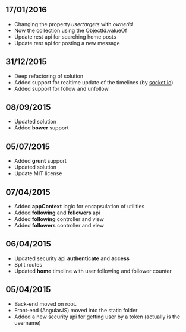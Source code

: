 ## 17/01/2016
* Changing the property *usertargets* with *ownerid*
* Now the collection using the ObjectId.valueOf
* Update rest api for searching home posts
* Update rest api for posting a new message

## 31/12/2015
* Deep refactoring of solution
* Added support for realtime update of the timelines (by [socket.io](http://socket.io/))
* Added support for follow and unfollow

## 08/09/2015
* Updated solution
* Added **bower** support

## 05/07/2015
* Added **grunt** support
* Updated solution
* Update MIT license

## 07/04/2015
* Added **appContext** logic for encapsulation of utilities
* Added **following** and **followers** api
* Added **following** controller and view
* Added **followers** controller and view

## 06/04/2015
* Updated security api **authenticate** and **access**
* Split routes
* Updated **home** timeline with user following and follower counter

## 05/04/2015
* Back-end moved on root.
* Front-end (AngularJS) moved into the static folder
* Added a new security api for getting user by a token (actually is the username)
